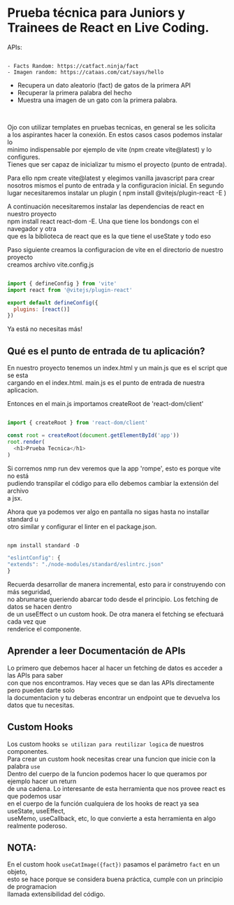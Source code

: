 # Prueba técnica para Juniors y Trainees de React en Live Coding.

APIs:
```

- Facts Random: https://catfact.ninja/fact
- Imagen random: https://cataas.com/cat/says/hello

```
- Recupera un dato aleatorio (fact) de gatos de la primera API
- Recuperar la primera palabra del hecho
- Muestra una imagen de un gato con la primera palabra.

<br>

Ojo con utilizar templates en pruebas tecnicas, en general se les solicita  
a los aspirantes hacer la conexión. En estos casos casos podemos instalar lo  
minimo indispensable por ejemplo de vite (npm create vite@latest) y lo configures.  
Tienes que ser capaz de inicializar tu mismo el proyecto (punto de entrada).  

Para ello npm create vite@latest y elegimos vanilla javascript para crear  
nosotros mismos el punto de entrada y la configuracion inicial. En segundo  
lugar necesitaremos instalar un plugin ( npm install @vitejs/plugin-react -E )  

A continuación necesitaremos instalar las dependencias de react en nuestro proyecto  
npm install react react-dom -E. Una que tiene los bondongs con el navegador y otra  
que es la biblioteca de react que es la que tiene el useState y todo eso  

Paso siguiente creamos la configuracion de vite en el directorio de nuestro proyecto  
creamos archivo vite.config.js  

``` javascript

import { defineConfig } from 'vite'
import react from '@vitejs/plugin-react'

export default defineConfig({
  plugins: [react()]
})

```

Ya está no necesitas más!

## Qué es el punto de entrada de tu aplicación?
En nuestro proyecto tenemos un index.html y un main.js que es el script que se esta  
cargando en el index.html. main.js es el punto de entrada de nuestra aplicacion.  

Entonces en el main.js importamos createRoot de 'react-dom/client'  

``` javascript

import { createRoot } from 'react-dom/client'

const root = createRoot(document.getElementById('app'))
root.render(
  <h1>Prueba Tecnica</h1>
)

```

Si corremos nmp run dev veremos que la app 'rompe', esto es porque vite no está  
pudiendo transpilar el código para ello debemos cambiar la extensión del archivo  
a jsx.  

Ahora que ya podemos ver algo en pantalla no sigas hasta no installar standard u  
otro similar y configurar el linter en el package.json.  

``` javascript

npm install standard -D

"eslintConfig": {
"extends": "./node-modules/standard/eslintrc.json"
}

```

Recuerda desarrollar de manera incremental, esto para ir construyendo con más seguridad,  
no abrumarse queriendo abarcar todo desde el principio. Los fetching de datos se hacen dentro  
de un useEffect o un custom hook. De otra manera el fetching se efectuará cada vez que  
renderice el componente.

## Aprender a leer Documentación de APIs
Lo primero que debemos hacer al hacer un fetching de datos es acceder a las APIs para saber  
con que nos encontramos. Hay veces que se dan las APIs directamente pero pueden darte solo  
la documentacion y tu deberas encontrar un endpoint que te devuelva los datos que tu necesitas. 

## Custom Hooks
Los custom hooks `se utilizan para reutilizar logica` de nuestros componentes.  
Para crear un custom hook necesitas crear una funcion que inicie con la palabra `use`   
Dentro del cuerpo de la funcion podemos hacer lo que queramos por ejemplo hacer un return  
de una cadena. Lo interesante de esta herramienta que nos provee react es que podemos usar  
en el cuerpo de la función cualquiera de los hooks de react ya sea useState, useEffect,  
useMemo, useCallback, etc, lo que convierte a esta herramienta en algo realmente poderoso.  

## NOTA:
En el custom hook `useCatImage({fact})` pasamos el parámetro `fact` en un objeto,  
esto se hace porque se considera buena práctica, cumple con un principio de programacion  
llamada extensibilidad del código.

